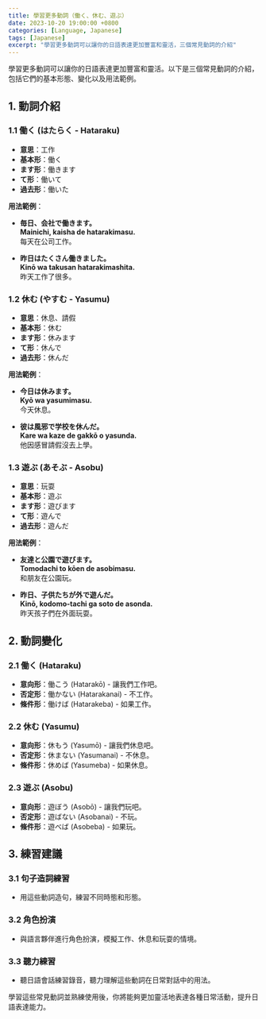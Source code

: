 ```yaml
---
title: 學習更多動詞（働く、休む、遊ぶ）
date: 2023-10-20 19:00:00 +0800
categories: [Language, Japanese]
tags: [Japanese] 
excerpt: "學習更多動詞可以讓你的日語表達更加豐富和靈活，三個常見動詞的介紹"
---
```


學習更多動詞可以讓你的日語表達更加豐富和靈活。以下是三個常見動詞的介紹，包括它們的基本形態、變化以及用法範例。

## **1. 動詞介紹**

### **1.1 働く (はたらく - Hataraku)**
- **意思**：工作
- **基本形**：働く
- **ます形**：働きます
- **て形**：働いて
- **過去形**：働いた

**用法範例**：
- **毎日、会社で働きます。**  
  **Mainichi, kaisha de hatarakimasu.**  
  每天在公司工作。
  
- **昨日はたくさん働きました。**  
  **Kinō wa takusan hatarakimashita.**  
  昨天工作了很多。

### **1.2 休む (やすむ - Yasumu)**
- **意思**：休息、請假
- **基本形**：休む
- **ます形**：休みます
- **て形**：休んで
- **過去形**：休んだ

**用法範例**：
- **今日は休みます。**  
  **Kyō wa yasumimasu.**  
  今天休息。
  
- **彼は風邪で学校を休んだ。**  
  **Kare wa kaze de gakkō o yasunda.**  
  他因感冒請假沒去上學。

### **1.3 遊ぶ (あそぶ - Asobu)**
- **意思**：玩耍
- **基本形**：遊ぶ
- **ます形**：遊びます
- **て形**：遊んで
- **過去形**：遊んだ

**用法範例**：
- **友達と公園で遊びます。**  
  **Tomodachi to kōen de asobimasu.**  
  和朋友在公園玩。
  
- **昨日、子供たちが外で遊んだ。**  
  **Kinō, kodomo-tachi ga soto de asonda.**  
  昨天孩子們在外面玩耍。

## **2. 動詞變化**

### **2.1 働く (Hataraku)**
- **意向形**：働こう (Hatarakō) - 讓我們工作吧。
- **否定形**：働かない (Hatarakanai) - 不工作。
- **條件形**：働けば (Hatarakeba) - 如果工作。

### **2.2 休む (Yasumu)**
- **意向形**：休もう (Yasumō) - 讓我們休息吧。
- **否定形**：休まない (Yasumanai) - 不休息。
- **條件形**：休めば (Yasumeba) - 如果休息。

### **2.3 遊ぶ (Asobu)**
- **意向形**：遊ぼう (Asobō) - 讓我們玩吧。
- **否定形**：遊ばない (Asobanai) - 不玩。
- **條件形**：遊べば (Asobeba) - 如果玩。

## **3. 練習建議**

### **3.1 句子造詞練習**
- 用這些動詞造句，練習不同時態和形態。

### **3.2 角色扮演**
- 與語言夥伴進行角色扮演，模擬工作、休息和玩耍的情境。

### **3.3 聽力練習**
- 聽日語會話練習錄音，聽力理解這些動詞在日常對話中的用法。

學習這些常見動詞並熟練使用後，你將能夠更加靈活地表達各種日常活動，提升日語表達能力。
